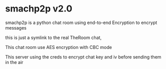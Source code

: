 # smachp2p v2.0
smachp2p is a python chat room using end-to-end Encryption to encrypt messages

this is just a symlink to the real TheRoom chat,

This chat room use AES encryption with CBC mode

This server using the creds to encrypt chat key and iv before sending them in the air
